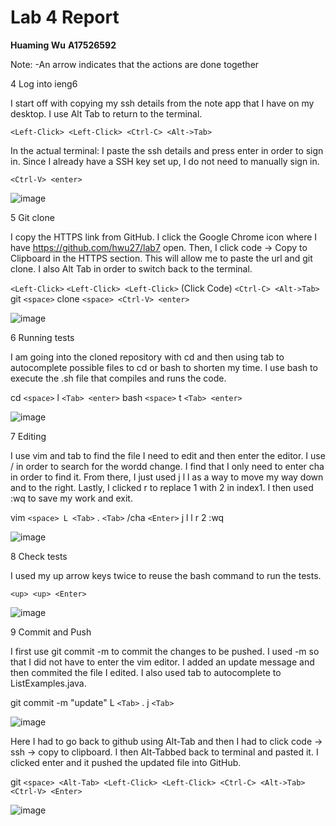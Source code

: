 # Lab 4 Report
**Huaming Wu**
**A17526592**

Note: 
-An arrow indicates that the actions are done together

4 Log into ieng6

  I start off with copying my ssh details from the note app that I have on my desktop. I use Alt Tab to return to the terminal.
  
  `<Left-Click> <Left-Click> <Ctrl-C> <Alt->Tab>`
  
  In the actual terminal:
  I paste the ssh details and press enter in order to sign in. Since I already have a SSH key set up, I do not need to manually sign in.
  
  `<Ctrl-V> <enter>`

  ![image](https://github.com/hwu27/cse15l-lab-reports/assets/130116077/8828be34-02f1-4569-9492-c4927adfaadf)

5 Git clone
    
  I copy the HTTPS link from GitHub. I click the Google Chrome icon where I have https://github.com/hwu27/lab7 open.
  Then, I click code -> Copy to Clipboard in the HTTPS section. This will allow me to paste the url and git clone. 
  I also Alt Tab in order to switch back to the terminal.
  
  `<Left-Click>` 
  `<Left-Click> <Left-Click>` (Click Code) `<Ctrl-C> <Alt->Tab>`
  git `<space>` clone `<space> <Ctrl-V> <enter>`

  ![image](https://github.com/hwu27/cse15l-lab-reports/assets/130116077/2da682f3-5022-409c-ab87-ca2be3c2b8f7)

6 Running tests

  I am going into the cloned repository with cd and then using tab to autocomplete possible files to cd or bash to shorten my time. I use 
  bash to execute the .sh file that compiles and runs the code.
  
  cd `<space>` l `<Tab> <enter>`
  bash `<space>` t `<Tab> <enter>`
 
  ![image](https://github.com/hwu27/cse15l-lab-reports/assets/130116077/9130ad5f-a1b8-422a-b5b0-bc26f5dfa349)

7 Editing
  
  I use vim and tab to find the file I need to edit and then enter the editor. I use / in order to search for the wordd change.
  I find that I only need to enter cha in order to find it. From there, I just used j l l as a way to move my way down and to the right.
  Lastly, I clicked r to replace 1 with 2 in index1. I then used :wq to save my work and exit.
  
  vim `<space> L <Tab>` . `<Tab>`
  /cha `<Enter>` j l l r 2
  :wq <Enter>
    
  ![image](https://github.com/hwu27/cse15l-lab-reports/assets/130116077/3a8ab014-212e-4268-94fe-ccfb430df6d4)  

8 Check tests
  
  I used my up arrow keys twice to reuse the bash command to run the tests.
  
  `<up> <up> <Enter>`
    
  ![image](https://github.com/hwu27/cse15l-lab-reports/assets/130116077/992c4f2b-fe65-46c4-a120-e960a94bf778)
      
9 Commit and Push

  I first use git commit -m to commit the changes to be pushed. I used -m so that I did not have to enter the vim editor. I added an update message and then
  commited the file I edited. I also used tab to autocomplete to ListExamples.java.
  
  git <space> commit <space> -m "update" L `<Tab>` . j `<Tab>`
  
  ![image](https://github.com/hwu27/cse15l-lab-reports/assets/130116077/3017134d-085b-4d1f-9030-0eec7b535579)
  
  Here I had to go back to github using Alt-Tab and then I had to click code -> ssh -> copy to clipboard. I then Alt-Tabbed back to terminal and 
  pasted it. I clicked enter and it pushed the updated file into GitHub.
  
  git `<space> <Alt-Tab> <Left-Click> <Left-Click> <Ctrl-C> <Alt->Tab> <Ctrl-V> <Enter>`

  ![image](https://github.com/hwu27/cse15l-lab-reports/assets/130116077/51708bff-7169-4d00-96cb-14e7886020ff)

